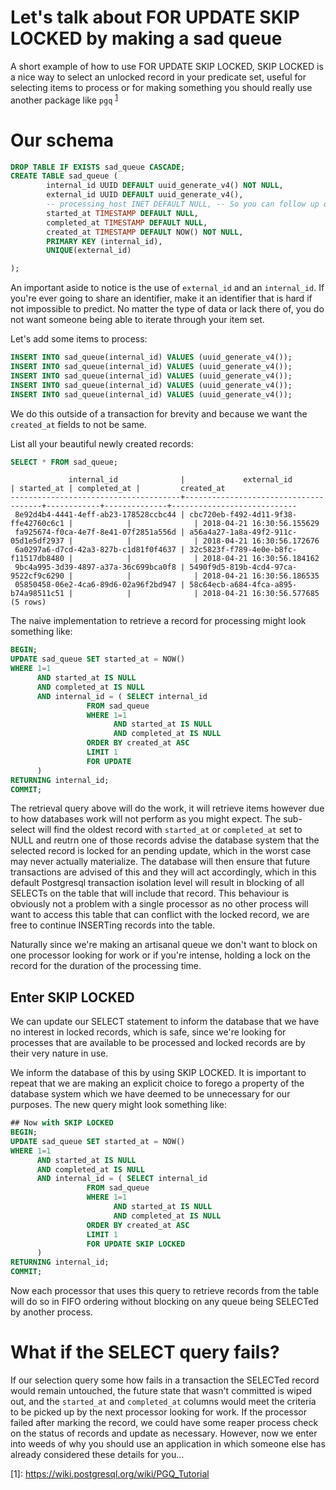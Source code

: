 # Let's talk about FOR UPDATE SKIP LOCKED by making a sad queue
A short example of how to use FOR UPDATE SKIP LOCKED, SKIP LOCKED is a nice way to select an unlocked record in your predicate set, useful for selecting items to process or for making something you should really use another package like `pgq` <sup>[1](#pgq-url)</sup>

# Our schema
```SQL
DROP TABLE IF EXISTS sad_queue CASCADE;
CREATE TABLE sad_queue (
        internal_id UUID DEFAULT uuid_generate_v4() NOT NULL,
        external_id UUID DEFAULT uuid_generate_v4(),
        -- processing_host INET DEFAULT NULL, -- So you can follow up on the jobs
        started_at TIMESTAMP DEFAULT NULL,
        completed_at TIMESTAMP DEFAULT NULL,
        created_at TIMESTAMP DEFAULT NOW() NOT NULL,
        PRIMARY KEY (internal_id),
        UNIQUE(external_id)

);
```
An important aside to notice is the use of `external_id` and an `internal_id`. If you're ever going to share an identifier, make it an identifier that is hard if not impossible to predict. No matter the type of data or lack there of, you do not want someone being able to iterate through your item set.

Let's add some items to process:
```SQL
INSERT INTO sad_queue(internal_id) VALUES (uuid_generate_v4());
INSERT INTO sad_queue(internal_id) VALUES (uuid_generate_v4());
INSERT INTO sad_queue(internal_id) VALUES (uuid_generate_v4());
INSERT INTO sad_queue(internal_id) VALUES (uuid_generate_v4());
INSERT INTO sad_queue(internal_id) VALUES (uuid_generate_v4());
```
We do this outside of a transaction for brevity and because we want the `created_at` fields to not be same.

List all your beautiful newly created records:
```SQL
SELECT * FROM sad_queue;
```
```
             internal_id              |             external_id              | started_at | completed_at |         created_at
--------------------------------------+--------------------------------------+------------+--------------+----------------------------
 8e92d4b4-4441-4eff-ab23-178528ccbc44 | cbc720eb-f492-4d11-9f38-ffe42760c6c1 |            |              | 2018-04-21 16:30:56.155629
 fa925674-f0ca-4e7f-8e41-07f2851a556d | a56a4a27-1a8a-49f2-911c-05d1e5df2937 |            |              | 2018-04-21 16:30:56.172676
 6a0297a6-d7cd-42a3-827b-c1d81f0f4637 | 32c5823f-f789-4e0e-b8fc-f11517db8480 |            |              | 2018-04-21 16:30:56.184162
 9bc4a995-3d39-4897-a37a-36c699bca0f8 | 5490f9d5-819b-4cd4-97ca-9522cf9c6290 |            |              | 2018-04-21 16:30:56.186535
 05850458-06e2-4ca6-89d6-02a96f2bd947 | 58c64ecb-a684-4fca-a895-b74a98511c51 |            |              | 2018-04-21 16:30:56.577685
(5 rows)
```

The naive implementation to retrieve a record for processing might look something like:
```SQL
BEGIN;
UPDATE sad_queue SET started_at = NOW()
WHERE 1=1
      AND started_at IS NULL
      AND completed_at IS NULL
      AND internal_id = ( SELECT internal_id
                 FROM sad_queue
                 WHERE 1=1
                       AND started_at IS NULL
                       AND completed_at IS NULL
                 ORDER BY created_at ASC
                 LIMIT 1
                 FOR UPDATE
      )
RETURNING internal_id;
COMMIT;
```

The retrieval query above will do the work, it will retrieve items however due to how databases work will not perform as you might expect. The sub-select will find the oldest record with `started_at` or `completed_at` set to NULL and reutrn one of those records advise the database system that the selected record is locked for an pending update, which in the worst case may never actually materialize. The database will then ensure that future transactions are advised of this and they will act accordingly, which in this default Postgresql transaction isolation level will result in blocking of all SELECTs on the table that will include that record. This behaviour is obviously not a problem with a single processor as no other process will want to access this table that can conflict with the locked record, we are free to continue INSERTing records into the table.

Naturally since we're making an artisanal queue we don't want to block on one processor looking for work or if you're intense, holding a lock on the record for the duration of the processing time.

## Enter SKIP LOCKED
We can update our SELECT statement to inform the database that we have no interest in locked records, which is safe, since we're looking for processes that are available to be processed and locked records are by their very nature in use. 

We inform the database of this by using SKIP LOCKED. It is important to repeat that we are making an explicit choice to forego a property of the database system which we have deemed to be unnecessary for our purposes. The new query might look something like:
```SQL
## Now with SKIP LOCKED
BEGIN;
UPDATE sad_queue SET started_at = NOW()
WHERE 1=1
      AND started_at IS NULL
      AND completed_at IS NULL
      AND internal_id = ( SELECT internal_id
                 FROM sad_queue
                 WHERE 1=1
                       AND started_at IS NULL
                       AND completed_at IS NULL
                 ORDER BY created_at ASC
                 LIMIT 1
                 FOR UPDATE SKIP LOCKED
      )
RETURNING internal_id;
COMMIT;
```
Now each processor that uses this query to retrieve records from the table will do so in FIFO ordering without blocking on any queue being SELECTed by another process.

# What if the SELECT query fails?

If our selection query some how fails in a transaction the SELECTed record would remain untouched, the future state that wasn't committed is wiped out, and the `started_at` and `completed_at` columns would meet the criteria to be picked up by the next processor looking for work. If the processor failed after marking the record, we could have some reaper process check on the status of records and update as necessary. However, now we enter into weeds of why you should use an application in which someone else has already considered these details for you…

<a name="#pgq-url">[1]</a>: https://wiki.postgresql.org/wiki/PGQ_Tutorial</a>